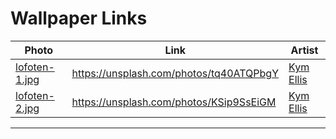 # Wallpaper Links

| Photo | Link | Artist |
|-|-|-|
| [lofoten-1.jpg]() | https://unsplash.com/photos/tq40ATQPbgY | [Kym Ellis](https://unsplash.com/@kymellis) |
| [lofoten-2.jpg]() | https://unsplash.com/photos/KSip9SsEiGM | [Kym Ellis](https://unsplash.com/@kymellis) |
----